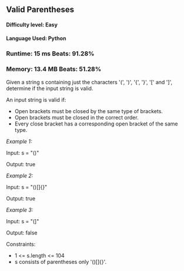 ## Valid Parentheses

#### **Difficulty level:** Easy

#### **Language Used:** Python

### Runtime: 15 ms **Beats: 91.28%**
### Memory: 13.4 MB **Beats: 51.28%**

Given a string s containing just the characters '(', ')', '{', '}', '[' and ']', determine if the input string is valid.

An input string is valid if:

- Open brackets must be closed by the same type of brackets.
- Open brackets must be closed in the correct order.
- Every close bracket has a corresponding open bracket of the same type.
 

_Example 1:_

Input: s = "()"

Output: true

_Example 2:_

Input: s = "()[]{}"

Output: true

_Example 3:_

Input: s = "(]"

Output: false
 

Constraints:

- 1 <= s.length <= 104
- s consists of parentheses only '()[]{}'.
